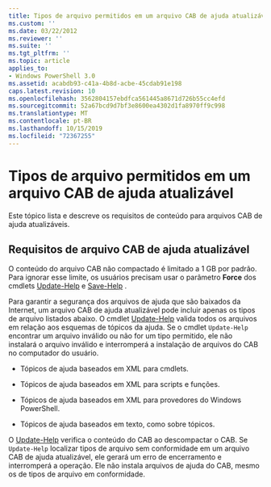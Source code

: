 ```yaml
---
title: Tipos de arquivo permitidos em um arquivo CAB de ajuda atualizável | Microsoft Docs
ms.custom: ''
ms.date: 03/22/2012
ms.reviewer: ''
ms.suite: ''
ms.tgt_pltfrm: ''
ms.topic: article
applies_to:
- Windows PowerShell 3.0
ms.assetid: acabdb93-c41a-4b8d-acbe-45cdab91e198
caps.latest.revision: 10
ms.openlocfilehash: 3562804157ebdfca561445a8671d726b55cc4efd
ms.sourcegitcommit: 52a67bcd9d7bf3e8600ea4302d1fa8970ff9c998
ms.translationtype: MT
ms.contentlocale: pt-BR
ms.lasthandoff: 10/15/2019
ms.locfileid: "72367255"
---
```

# <a name="file-types-permitted-in-an-updatable-help-cab-file"></a>Tipos de arquivo permitidos em um arquivo CAB de ajuda atualizável

Este tópico lista e descreve os requisitos de conteúdo para arquivos CAB de ajuda atualizáveis.

## <a name="updatable-help-cab-file-requirements"></a>Requisitos de arquivo CAB de ajuda atualizável

O conteúdo do arquivo CAB não compactado é limitado a 1 GB por padrão. Para ignorar esse limite, os usuários precisam usar o parâmetro **Force** dos cmdlets [Update-Help](/powershell/module/Microsoft.PowerShell.Core/Update-Help) e [Save-Help](/powershell/module/Microsoft.PowerShell.Core/Save-Help) .

Para garantir a segurança dos arquivos de ajuda que são baixados da Internet, um arquivo CAB de ajuda atualizável pode incluir apenas os tipos de arquivo listados abaixo. O cmdlet [Update-Help](/powershell/module/Microsoft.PowerShell.Core/Update-Help) valida todos os arquivos em relação aos esquemas de tópicos da ajuda. Se o cmdlet `Update-Help` encontrar um arquivo inválido ou não for um tipo permitido, ele não instalará o arquivo inválido e interromperá a instalação de arquivos do CAB no computador do usuário.

- Tópicos de ajuda baseados em XML para cmdlets.

- Tópicos de ajuda baseados em XML para scripts e funções.

- Tópicos de ajuda baseados em XML para provedores do Windows PowerShell.

- Tópicos de ajuda baseados em texto, como sobre tópicos.

O [Update-Help](/powershell/module/Microsoft.PowerShell.Core/Update-Help) verifica o conteúdo do CAB ao descompactar o CAB. Se `Update-Help` localizar tipos de arquivo sem conformidade em um arquivo CAB de ajuda atualizável, ele gerará um erro de encerramento e interromperá a operação. Ele não instala arquivos de ajuda do CAB, mesmo os de tipos de arquivo em conformidade.